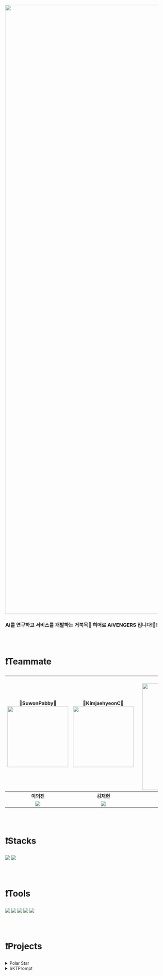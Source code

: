 <p align='center'><img src="https://capsule-render.vercel.app/api?type=waving&color=gradient&customColorList=0&height=300&section=header&text=AiVENGERS&animation=twinkling&fontsize=60&fontColor=FFFFFF&fontAlign=30&fontAlignY=30" width= "2000"></p>
<h3 align='center'> Ai를 연구하고 서비스를 개발하는 거북목🐢 히어로 AiVENGERS 입니다!👊! </h3>

<br />
<br />

# ❗Teammate

| 🦈SuwonPabby🦈<img src="https://github.com/KDT-AiVENGERS/.github/assets/74997173/9585410f-1ff2-4dfa-b4f9-6a5dea49829e" width="200px"/> | 🦈KimjaehyeonC🦈<img src="https://github.com/KDT-AiVENGERS/.github/assets/74997173/9585410f-1ff2-4dfa-b4f9-6a5dea49829e" width="200px"/> | &nbsp;&nbsp;&nbsp;🦈Ch_hyuk🦈&nbsp;&nbsp;&nbsp;<img src="https://github.com/KDT-AiVENGERS/.github/assets/74997173/75e85f83-a05d-4791-abfe-6ff0d9a73235" width="350px"/> | &nbsp;&nbsp;&nbsp;🦈LoraBaek🦈&nbsp;&nbsp;&nbsp;<img src="https://github.com/KDT-AiVENGERS/.github/assets/74997173/6c65fd23-73c0-4d27-ab55-5f17367f7573" width="300px"  /> |🦈TaegeunLim🦈<img src="https://github.com/KDT-AiVENGERS/.github/assets/74997173/851aebb2-ed0e-4de4-92cb-a246e23f7b19" width="200px"  /> |&nbsp;&nbsp;&nbsp;&nbsp;🦈Eno3940🦈&nbsp;&nbsp;&nbsp;&nbsp;<img src="https://github.com/KDT-AiVENGERS/.github/assets/74997173/db9e1d45-862e-4f7c-ac25-e540e3979446" width="300px"  /> |
| :----------------------------------------------------------: | :----------------------------------------------------------: | :----------------------------------------------------------: | :----------------------------------------------------------: | :----------------------------------------------------------: | :----------------------------------------------------------: |
|                          **이의진**                          |                          **김재현**                          |                          **곽찬혁**                          |                          **백승림**                          |                         **임태근**                          |                         **최인호**                          |
|         <a href="https://github.com/SuwonPabby"><img src="https://img.shields.io/badge/github-181717?style=for-the-badge&logo=github&logoColor=white"/></a>    |           <a href="https://github.com/kimjaehyeonC"><img src="https://img.shields.io/badge/github-181717?style=for-the-badge&logo=github&logoColor=white"/></a>           |           <a href="https://github.com/kwakchanhyuk"><img src="https://img.shields.io/badge/github-181717?style=for-the-badge&logo=github&logoColor=white"/></a>            |         <a href="https://github.com/LoraBaek"><img src="https://img.shields.io/badge/github-181717?style=for-the-badge&logo=github&logoColor=white"/></a>         |        <a href="https://github.com/dkqp"><img src="https://img.shields.io/badge/github-181717?style=for-the-badge&logo=github&logoColor=white"/></a>          |        <a href="https://github.com/eno3940"><img src="https://img.shields.io/badge/github-181717?style=for-the-badge&logo=github&logoColor=white"/></a>        |

<br />
<br />

# ❗Stacks
<img src="https://img.shields.io/badge/python-3776AB?style=for-the-badge&logo=python&logoColor=white"> <img src="https://img.shields.io/badge/JavaScript-f7df1e?style=for-the-badge&logo=JavaScript&logoColor=white">

<br />
<br />

# ❗Tools
<img src="https://img.shields.io/badge/GitHub-181717?style=for-the-badge&logo=GitHub&logoColor=white"> <img src="https://img.shields.io/badge/VScode-007ACC?style=for-the-badge&logo=visualstudiocode&logoColor=white">
<img src="https://img.shields.io/badge/PyTorch-EE4C2C?style=for-the-badge&logo=PyTorch&logoColor=white">
<img src="https://img.shields.io/badge/pandas-150458?style=for-the-badge&logo=pandas&logoColor=white">
<img src="https://img.shields.io/badge/Selenium-43b02a?style=for-the-badge&logo=Selenium&logoColor=white">


<br />
<br />

# ❗Projects

<details>
<summary>Polar Star</summary>

<br />
<br />



## Polar Star

<img src="https://github.com/KDT-AiVENGERS/.github/assets/74997173/30a60453-9eb1-4cd0-a159-f5b79aa5fc5e" width= "1000" height="500">

- 구인 공고(job description)분석 기반 직무/공고/커리큘럼 추천 서비스   
    -> __서비스 확인하러 가기__ [Polar Star](https://github.com/KDT-AiVENGERS/PolarStar_Info)  
    
- 총 4개의 repository로 구성
    - [PolarStar_AIModel](https://github.com/KDT-AiVENGERS/PolarStar_AIModel)
    - [PolarStar_Data](https://github.com/KDT-AiVENGERS/PolarStar_Data)
    - [PolarStar_AIInfra](https://github.com/KDT-AiVENGERS/PolarStar_AIInfra)
    - [PolarStar_Front-End](https://github.com/KDT-AiVENGERS/PolarStar_FrontEnd)
</details>

<details>
<summary>SKTPrompt</summary>

# 프로젝트 진행중~
